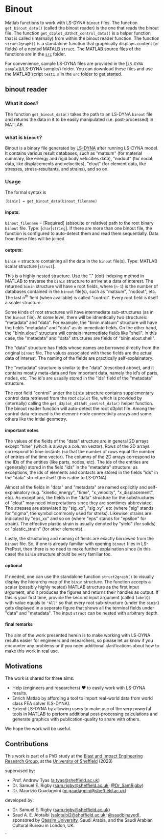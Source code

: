 # Binout
Matlab functions to work with LS-DYNA `binout` files. The function `get_binout_data()` (called the binout reader) is the one that reads the binout file.
The function `get_d3plot_d3thdt_control_data()` is a helper function that is called (internally) from within the binout reader function.
The function `struct2graph()` is a standalone function that graphically displays content (or fields) of a nested MATALB `struct`. The MATLAB source files of the functions are in the [`src`](/src/) folder.

For convenience, sample LS-DYNA files are provided in the [`LS-DYNA sample`](/LS-DYNA sample/) folder. You can download these files and use the MATLAB script `test1.m` in the `src` folder to get started. 

## binout reader
### What it does?
The function `get_binout_data()` takes the path to an LS-DYNA `binout` file and returns the data in it to be 
easily manipulated (i.e. post-processed) in MATLAB. 

### what is `binout`?
Binout is a binary file generated by [LS-DYNA](https://www.ansys.com/products/structures/ansys-ls-dyna) after running LS-DYNA model. It contains various result 
databases, such as "matsum" (for material summary, like energy and rigid body velocities data), "nodout" (for nodal data, like displacements and velocities), "elout" (for element data, like stresses, stress-resultants, and strains), and so on. 

### Usage
The formal syntax is 
```
[binin] = get_binout_data(binout_filename)
```
#### inputs:
`binout_filename` = [Required] (absoulte or relative) path to the root binary `binout` file. Type: [`char`|`string`]. 
If there are more than one binout file, the function is configured to auto-detect them and read them sequentially. Data from 
these files will be joined. 

#### outputs:
`binin` = structure containing all the data in the `binout` file(s). Type: MATLAB scalar structure [`struct`]. 

This is a highly nested structure. Use the "." (dot) indexing method in MATLAB to traverse the `binin` structure to arrive at a data of interest. 
The returned `binin` structure will have `n` root fields, where (`n-1`) is the number of databases contained in the `binout` file(s), such as "matsum", "nodout", etc. 
The last n<sup>th</sup> field (when available) is called "control". Every root field is itself a scaler structure. 

Some kinds of root structures will have intermediate sub-structures (as in the `binout` file). At some level, there will be idnentically two structures: 
"metadata" and "data". For example, the "binin.matsum" structure will have the fields "metadata" and "data" as its immediate fields. On the other hand, the 
"binin.elout" structure will contain intermediate fields like "shell". In this case, the "metadata" and "data" structures are fields of "binin.elout.shell".

The "data" structure has fields whose names are borrowed directly from the original `binout` file. The values associated with these fields are the actual 
data of interest. The naming of the fields are practically self-explainatory.

The "metadata" structure is similar to the "data" (described above), and it contains mostly meta-data and few important data, namely the id's of parts, 
nodes, etc. The id's are usually stored in the "ids" field of the "metadata" structure.

The root field "control" under the `binin` structure contains supplementary control data retrieved from the root `d3plot` file, which is provided by 
(internally) calling the `get_d3plot_d3thdt_control_data()` helper function. The binout reader function will auto-detect the root d3plot file. 
Among the control data retrieved is the element-node connectivity arrays and some others like the initial geometry.

#### important notes
The values of the fields of the "data" structure are in general 2D arrays except "time" (which is always a column vector). Rows of the 2D arrays correspond to 
time instants (so that the number of rows equal the number of entries of the time vector). The columns of the 2D arrays correspond to the IDs of the entities
(like parts, nodes, etc). The ids of the entities are (generally) stored in the field "ids" in the "metadata" structure; as exceptions, the ids of elements and
contacts are stored in the fields "ids" in the "data" structure itself (this is due to LS-DYNA). 

Almost all the fields in "data" and "metadata" are named explicitly and self-explainatory (e.g. "kinetic_energy", "time", "x_velocity", "x_displacement", etc). 
As exceptions, the fields in the "data" structure for the substructures of "elout" may need interpretations since they are somtimes abbreviated. The stresses are 
abreviated by "sig_xx", "sig_xy", etc (where "sig" stands for "sigma", the symbol commonly used for stress). Likewise, strains are indicated by "eps_xx" and so on 
(where "eps" stands for "epsilon" for strain). The effective plastic strain is usually denoted by "yield" (for solids) or "plastic_strain" (for other elements). 

Lastly, the structuring and naming of fields are exactly borrowed from the `binout` file. So, if one is already familiar with opening `binout` files in LS-PrePost, 
then there is no need to make further explaination since (in this case) the `binin` structure should be very familiar too. 

#### optional
If needed, one can use the standalone function `struct2graph()` to visually display the hierarchy map of the `binin` structure. The function accepts 
a scalar (possibly highly nested) MATLAB structure as the first input argument, and it produces the figures and returns their handles as output. 
If this is your first time, provide the second input argument (called `labelQ`) with value equals to `"All"` so that every root sub-structure (under the `binin`) 
gets displayed in a seperate figure that shows all the terminal fields under "data" and "metadata". The input `struct` can be nested with arbitrary depth.     

#### final remarks
The aim of the work presented herein is to make working with LS-DYNA results easier for engineers and researchers, so please let us know if you encounter any 
problems or if you need additional clarifications about how to make this work in real use.  


## Motivations
The work is shared for three aims:
+ Help (engineers and researchers) :heart: to easily work with LS-DYNA results.
+ Enrich Matlab by affording a tool to import real-world data from world class FEA solver (LS-DYNA).
+ Extend LS-DYNA by allowing users to make use of the very powerful tools in MATLAB to perform additional post-processing calculations and generate graphics with publication-quality to share with others. 

We hope the work will be useful.

## Contributions
This work is part of a PhD study at the [Blast and Impact Engineering Research Group](https://twitter.com/SheffieldBlast), 
at the [University of Sheffield](https://sheffield.ac.uk) (2023)

supervised by: 
+ Prof. Andrew Tyas (a.tyas@sheffield.ac.uk)
+ Dr. Samuel E. Rigby (sam.rigby@sheffield.ac.uk; [@Dr_SamRigby](https://twitter.com/Dr_SamRigby))
+ Dr. Maurizio Guadagnini (m.gaudagnini@sheffield.ac.uk)

developed by:
+ Dr. Samuel E. Rigby (sam.rigby@sheffield.ac.uk)
+ Saud A. E. Alotaibi (salotaibi2@sheffield.ac.uk; [@saudbinayed](https://twitter.com/saudbinayed)), sponsored by [Qassim University](https://qu.edu.sa), Saudi Arabia, and the Saudi Arabian Cultural Bureau in London, UK.

 `   